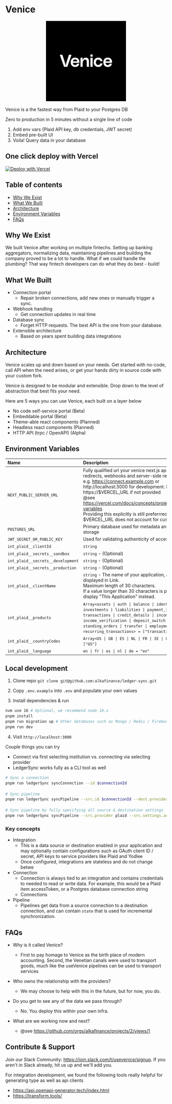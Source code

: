 # Venice

<div>
  <p align="center">
    <img src="Instagram post - 2.png" width="250"> 
  </p>
</div>

Venice is a the fastest way from Plaid to your Postgres DB

Zero to production in 5 minutes without a single line of code
1. Add env vars (Plaid API key, db credentials, JWT secret)
2. Embed pre-built UI
3. Voila! Query data in your database

## One click deploy with Vercel

[![Deploy with Vercel](https://vercel.com/button)](https://vercel.com/new/clone?env=POSTGRES_URL%2Cint_plaid__clientId%2Cint_plaid__secrets__sandbox%2CJWT_SECRET_OR_PUBLIC_KEY&envDescription=Not%20all%20values%20are%20required.%20Use%20empty%20space%20to%20skip%20values&envLink=https%3A%2F%2Fgithub.com%2Falkafinance%2Fledger-sync%2Fblob%2Fmain%2Fapps%2Fapp-config%2FREADME.md&project-name=my-ledger-sync&repository-url=https%3A%2F%2Fgithub.com%2Falkafinance%2Fledger-sync&root-directory=apps%2Fnext)

## Table of contents

* [Why We Exist](##Why-We-Exist)
* [What We Built](#What-We-Built)
* [Architecture](#Architecture)
* [Environment Variables](#Environment-Variables)
* [FAQs](#FAQs)


## Why We Exist

We built Venice after working on multiple fintechs. Setting up banking aggregators, normalizing data, maintaining pipelines and building the company proved to be a lot to handle. What if we could handle the plumbing? That way fintech developers can do what they do best - build! 

## What We Built

- Connection portal
    - Repair broken connections, add new ones or manually trigger a sync.
- Webhook handling
    - Get connection updates in real time
- Database sync
    - Forget HTTP requests. The best API is the one from your database.
- Extensible architecture
    - Based on years spent building data integrations


## Architecture

Venice scales up and down based on your needs. Get started with no-code, call API when the need arises, or get your hands dirty in source code with your custom fork.

Venice is designed to be modular and extensible. Drop down to the level of abstraction that best fits your need.

Here are 5 ways you can use Venice, each built on a layer below

- No code self-service portal (Beta)
- Embeddable portal (Beta)
- Theme-able react components (Planned)
- Headless react components (Planned)
- HTTP API (trpc / OpenAPI) (Alpha)


## Environment Variables

| Name                              | Description                                                                                                                                                                                                                                                                                                                                                                                                     |
| :-------------------------------- | :-------------------------------------------------------------------------------------------------------------------------------------------------------------------------------------------------------------------------------------------------------------------------------------------------------------------------------------------------------------------------------------------------------------- |
| `NEXT_PUBLIC_SERVER_URL`          | Fully qualified url your venice next.js app used for redirects, webhooks and server-side rendering.</br>e.g. https://connect.example.com or http://localhost:3000 for development. Defaults to https://$VERCEL_URL if not provided</br>@see https://vercel.com/docs/concepts/projects/environment-variables</br>Providing this explicitly is still preferrred as $VERCEL_URL does not account for custom domain |
| `POSTGRES_URL`                    | Primary database used for metadata and user data storage                                                                                                                                                                                                                                                                                                                                                        |
| `JWT_SECRET_OR_PUBLIC_KEY`        | Used for validating authenticity of accessToken                                                                                                                                                                                                                                                                                                                                                                 |
| `int_plaid__clientId`             | `string`                                                                                                                                                                                                                                                                                                                                                                                                        |
| `int_plaid__secrets__sandbox`     | `string` - (Optional)                                                                                                                                                                                                                                                                                                                                                                                           |
| `int_plaid__secrets__development` | `string` - (Optional)                                                                                                                                                                                                                                                                                                                                                                                           |
| `int_plaid__secrets__production`  | `string` - (Optional)                                                                                                                                                                                                                                                                                                                                                                                           |
| `int_plaid__clientName`           | `string` - The name of your application, as it should be displayed in Link.</br>Maximum length of 30 characters.</br>If a value longer than 30 characters is provided, Link will display "This Application" instead.                                                                                                                                                                                            |
| `int_plaid__products`             | `Array<assets \| auth \| balance \| identity \| investments \| liabilities \| payment_initiation \| transactions \| credit_details \| income \| income_verification \| deposit_switch \| standing_orders \| transfer \| employment \| recurring_transactions> = ["transactions"]`                                                                                                                               |
| `int_plaid__countryCodes`         | `Array<US \| GB \| ES \| NL \| FR \| IE \| CA \| DE \| IT> = ["US"]`                                                                                                                                                                                                                                                                                                                                            |
| `int_plaid__language`             | `en \| fr \| es \| nl \| de = "en"`                                                                                                                                                                                                                                                                                                                                                                             |



## Local development

1. Clone repo `git clone git@github.com:alkafinance/ledger-sync.git`

2. Copy `.env.example` into `.env` and populate your own values

3. Install dependencies & run

```bash
nvm use 16 # Optional, we recommend node 16.x
pnpm install
pnpm run migration up # Other databases such as Mongo / Redis / Firebase will be supported later. Let us know if you would like to contribute
pnpm run dev

```

4. Visit `http://localhost:3000`

Couple things you can try

- Connect via first selecting institution vs. connecting via selecting provider
- LedgerSync works fully as a CLI tool as well

```bash
# Sync a connection
pnpm run ledgerSync syncConnection --id $connectionId

# Sync pipeline
pnpm run ledgerSync syncPipeline --src.id $connectionId --dest.provider fs --dest.settings.basePath ./data

# Sync pipeline by fully specifying all source & destination settings
pnpm run ledgerSync syncPipeline --src.provider plaid --src.settings.accessToken $accessToken --dest.provider fs --dest.settings.basePath ./data
```

### Key concepts

- Integration
    - This is a data source or destination enabled in your application and may optionally contain configurations such as OAuth client ID / secret, API keys to service providers like Plaid and Yodlee
    - Once configured, integrations are stateless and do not change betwe
- Connection
    - Connection is always tied to an integration and contains credentials to needed to read or write data. For example, this would be a Plaid item accessToken, or a Postgres database connection string
    - Connections
- Pipeline
    - Pipelines get data from a source connection to a destination connection, and can contain `state` that is used for incremental synchronization.

## FAQs

- Why is it called Venice?
    - First to pay homage to Venice as the birth place of modern accounting. Second, the Venetian canals were used to transport goods, much like the useVenice pipelines can be used to transport services

- Who owns the relationship with the providers?
    - We may choose to help with this in the future, but for now, you do. 

- Do you get to see any of the data we pass through?
    - No. You deploy this within your own infra.

- What are we working now and next?
    - @see https://github.com/orgs/alkafinance/projects/2/views/1

## Contribute & Support

Join our Slack Community: https://join.slack.com/t/usevenice/signup. 
If you aren't in Slack already, hit us up and we'll add you.

For integration development, we found the following tools really helpful for generating
type as well as api clients
- https://api.openapi-generator.tech/index.html
- https://transform.tools/

